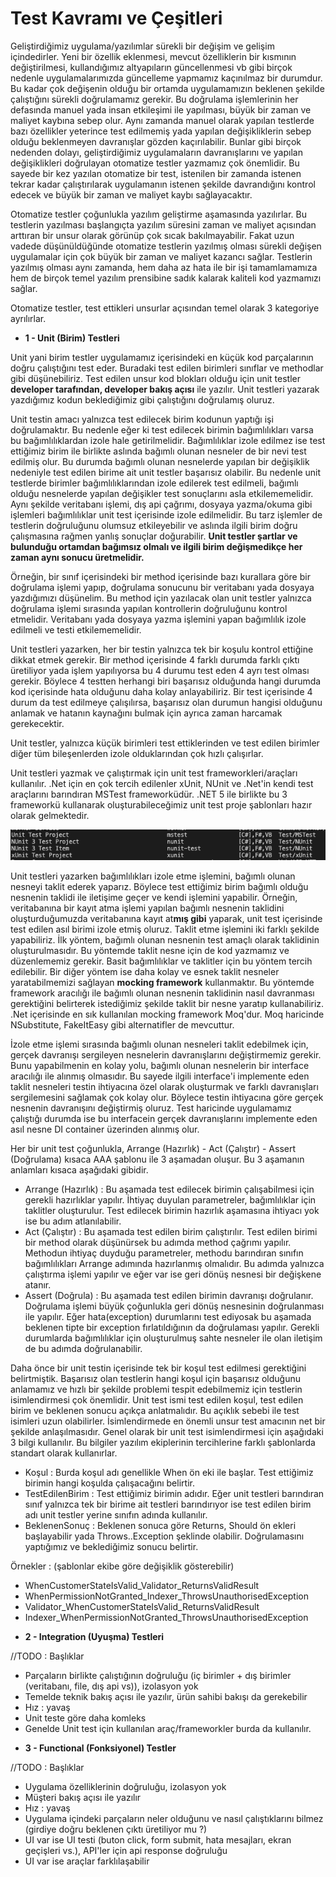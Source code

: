 # Test Kavramı ve Çeşitleri

Geliştirdiğimiz uygulama/yazılımlar sürekli bir değişim ve gelişim içindedirler. Yeni bir özellik eklenmesi, mevcut özelliklerin bir kısmının değiştirilmesi, kullandığımız altyapıların güncellenmesi vb gibi birçok nedenle uygulamalarımızda güncelleme yapmamız kaçınılmaz bir durumdur. Bu kadar çok değişenin olduğu bir ortamda uygulamamızın beklenen şekilde çalıştığını sürekli doğrulamamız gerekir. Bu doğrulama işlemlerinin her defasında manuel yada insan etkileşimi ile yapılması, büyük bir zaman ve maliyet kaybına sebep olur. Aynı zamanda manuel olarak yapılan testlerde bazı özellikler yeterince test edilmemiş yada yapılan değişikliklerin sebep olduğu beklenmeyen davranışlar gözden kaçırılabilir. Bunlar gibi birçok nedenden dolayı, geliştirdiğimiz uygulamaların davranışlarını ve yapılan değişiklikleri doğrulayan otomatize testler yazmamız çok önemlidir. Bu sayede bir kez yazılan otomatize bir test, istenilen bir zamanda istenen tekrar kadar çalıştırılarak uygulamanın istenen şekilde davrandığını kontrol edecek ve büyük bir zaman ve maliyet kaybı sağlayacaktır.

Otomatize testler çoğunlukla yazılım geliştirme aşamasında yazılırlar. Bu testlerin yazılması başlangıçta yazılım süresini zaman ve maliyet açısından arttıran bir unsur olarak görünüp çok sıcak bakılmayabilir. Fakat uzun vadede düşünüldüğünde otomatize testlerin yazılmış olması sürekli değişen uygulamalar için çok büyük bir zaman ve maliyet kazancı sağlar. Testlerin yazılmış olması aynı zamanda, hem daha az hata ile bir işi tamamlamamıza hem de birçok temel yazılım prensibine sadık kalarak kaliteli kod yazmamızı sağlar.

Otomatize testler, test ettikleri unsurlar açısından temel olarak 3 kategoriye ayrılırlar.

* **1 - Unit (Birim) Testleri**

Unit yani birim testler uygulamamız içerisindeki en küçük kod parçalarının doğru çalıştığını test eder. Buradaki test edilen birimleri sınıflar ve methodlar gibi düşünebiliriz. Test edilen unsur kod blokları olduğu için unit testler **developer tarafından, developer bakış açısı** ile yazılır. Unit testleri yazarak yazdığımız kodun beklediğimiz gibi çalıştığını doğrulamış oluruz.

Unit testin amacı yalnızca test edilecek birim kodunun yaptığı işi doğrulamaktır. Bu nedenle eğer ki test edilecek birimin bağımlılıkları varsa bu bağımlılıklardan izole hale getirilmelidir. Bağımlılıklar izole edilmez ise test ettiğimiz birim ile birlikte aslında bağımlı olunan nesneler de bir nevi test edilmiş olur. Bu durumda bağımlı olunan nesnelerde yapılan bir değişiklik nedeniyle test edilen birime ait unit testler başarısız olabilir. Bu nedenle unit testlerde birimler bağımlılıklarından izole edilerek test edilmeli, bağımlı olduğu nesnelerde yapılan değişikler test sonuçlarını asla etkilememelidir. Aynı şekilde veritabanı işlemi, dış api çağrımı, dosyaya yazma/okuma gibi işlemleri bağımlılıklar unit test içerisinde izole edilmelidir. Bu tarz işlemler de testlerin doğruluğunu olumsuz etkileyebilir ve aslında ilgili birim doğru çalışmasına rağmen yanlış sonuçlar doğurabilir. **Unit testler şartlar ve bulunduğu ortamdan bağımsız olmalı ve ilgili birim değişmedikçe her zaman aynı sonucu üretmelidir.**

Örneğin, bir sınıf içerisindeki bir method içerisinde bazı kurallara göre bir doğrulama işlemi yapıp, doğrulama sonucunu bir veritabanı yada dosyaya yazdığımızı düşünelim. Bu method için yazılacak olan unit testler yalnızca doğrulama işlemi sırasında yapılan kontrollerin doğruluğunu kontrol etmelidir. Veritabanı yada dosyaya yazma işlemini yapan bağımlılık izole edilmeli ve testi etkilememelidir.

Unit testleri yazarken, her bir testin yalnızca tek bir koşulu kontrol ettiğine dikkat etmek gerekir. Bir method içerisinde 4 farklı durumda farklı çıktı üretiliyor yada işlem yapılıyorsa bu 4 durumu test eden 4 ayrı test olması gerekir. Böylece 4 testten herhangi biri başarısız olduğunda hangi durumda kod içerisinde hata olduğunu daha kolay anlayabiliriz. Bir test içerisinde 4 durum da test edilmeye çalışılırsa, başarısız olan durumun hangisi olduğunu anlamak ve hatanın kaynağını bulmak için ayrıca zaman harcamak gerekecektir.

Unit testler, yalnızca küçük birimleri test ettiklerinden ve test edilen birimler diğer tüm bileşenlerden izole olduklarından çok hızlı çalışırlar. 

Unit testleri yazmak ve çalıştırmak için unit test frameworkleri/araçları kullanılır. .Net için en çok tercih edilenler xUnit, NUnit ve .Net'in kendi test araçlarını barındıran MSTest frameworküdür. .NET 5 ile birlikte bu 3 frameworkü kullanarak oluşturabileceğimiz unit test proje şablonları hazır olarak gelmektedir.

![Test Project Templates](images/testtemplates.png)

Unit testleri yazarken bağımlılıkları izole etme işlemini, bağımlı olunan nesneyi taklit ederek yaparız. Böylece test ettiğimiz birim bağımlı olduğu nesnenin taklidi ile iletişime geçer ve kendi işlemini yapabilir. Örneğin, veritabanına bir kayıt atma işlemi yapılan bağımlı nesnenin taklidini oluşturduğumuzda veritabanına kayıt at**mış gibi** yaparak, unit test içerisinde test edilen asıl birimi izole etmiş oluruz. Taklit etme işlemini iki farklı şekilde yapabiliriz. İlk yöntem, bağımlı olunan nesnenin test amaçlı olarak taklidinin oluşturulmasıdır. Bu yöntemde taklit nesne için de kod yazmamız ve düzenlememiz gerekir. Basit bağımlılıklar ve taklitler için bu yöntem tercih edilebilir. Bir diğer yöntem ise daha kolay ve esnek taklit nesneler yaratabilmemizi sağlayan **mocking framework** kullanmaktır. Bu yöntemde framework aracılığı ile bağımlı olunan nesnenin taklidinin nasıl davranması gerektiğini belirterek istediğimiz şekilde taklit bir nesne yaratıp kullanabiliriz. .Net içerisinde en sık kullanılan mocking framework Moq'dur. Moq haricinde NSubstitute, FakeItEasy gibi alternatifler de mevcuttur. 

İzole etme işlemi sırasında bağımlı olunan nesneleri taklit edebilmek için, gerçek davranışı sergileyen nesnelerin davranışlarını değiştirmemiz gerekir. Bunu yapabilmenin en kolay yolu, bağımlı olunan nesnelerin bir interface aracılığı ile alınmış olmasıdır. Bu sayede ilgili interface'i implemente eden taklit nesneleri testin ihtiyacına özel olarak oluşturmak ve farklı davranışları sergilemesini sağlamak çok kolay olur. Böylece testin ihtiyacına göre gerçek nesnenin davranışını değiştirmiş oluruz. Test haricinde uygulamamız çalıştığı durumda ise bu interfacein gerçek davranışlarını implemente eden asıl nesne DI container üzerinden alınmış olur.

Her bir unit test çoğunlukla, Arrange (Hazırlık) - Act (Çalıştır) - Assert (Doğrulama) kısaca AAA şablonu ile 3 aşamadan oluşur. Bu 3 aşamanın anlamları kısaca aşağıdaki gibidir.

- Arrange (Hazırlık) : Bu aşamada test edilecek birimin çalışabilmesi için gerekli hazırlıklar yapılır. İhtiyaç duyulan parametreler, bağımlılıklar için taklitler oluşturulur. Test edilecek birimin hazırlık aşamasına ihtiyacı yok ise bu adım atlanılabilir.
- Act (Çalıştır) : Bu aşamada test edilen birim çalıştırılır. Test edilen birimi bir method olarak düşünürsek bu adımda method çağrımı yapılır. Methodun ihtiyaç duyduğu parametreler, methodu barındıran sınıfın bağımlılıkları Arrange adımında hazırlanmış olmalıdır. Bu adımda yalnızca çalıştırma işlemi yapılır ve eğer var ise geri dönüş nesnesi bir değişkene atanır.
- Assert (Doğrula) : Bu aşamada test edilen birimin davranışı doğrulanır. Doğrulama işlemi büyük çoğunlukla geri dönüş nesnesinin doğrulanması ile yapılır. Eğer hata(exception) durumlarını test ediyosak bu aşamada beklenen tipte bir exception fırlatıldığının da doğrulaması yapılır. Gerekli durumlarda bağımlılıklar için oluşturulmuş sahte nesneler ile olan iletişim de bu adımda doğrulanabilir.


Daha önce bir unit testin içerisinde tek bir koşul test edilmesi gerektiğini belirtmiştik. Başarısız olan testlerin hangi koşul için başarısız olduğunu anlamamız ve hızlı bir şekilde problemi tespit edebilmemiz için testlerin isimlendirmesi çok önemlidir. Unit test ismi test edilen koşul, test edilen birim ve beklenen sonucu açıkça anlatmalıdır. Bu açıklık sebebi ile test isimleri uzun olabilirler. İsimlendirmede en önemli unsur test amacının net bir şekilde anlaşılmasıdır. Genel olarak bir unit test isimlendirmesi için aşağıdaki 3 bilgi kullanılır. Bu bilgiler yazılım ekiplerinin tercihlerine farklı şablonlarda standart olarak kullanırlar.

- Koşul : Burda koşul adı genellikle When ön eki ile başlar. Test ettiğimiz birimin hangi koşulda çalışacağını belirtir.
- TestEdilenBirim : Test ettiğimiz birimin adıdır. Eğer unit testleri barındıran sınıf yalnızca tek bir birime ait testleri barındırıyor ise test edilen birim adı unit testler yerine sınıfın adında kullanılır.
- BeklenenSonuç :  Beklenen sonuca göre Returns, Should ön ekleri başlayabilir yada Throws..Exception şeklinde olabilir. Doğrulamasını yaptığımız ve beklediğimiz sonucu belirtir.

Örnekler : (şablonlar ekibe göre değişiklik gösterebilir)
- WhenCustomerStateIsValid_Validator_ReturnsValidResult
- WhenPermissionNotGranted_Indexer_ThrowsUnauthorisedException
- Validator_WhenCustomerStateIsValid_ReturnsValidResult
- Indexer_WhenPermissionNotGranted_ThrowsUnauthorisedException


* **2 - Integration (Uyuşma) Testleri**

//TODO : Başlıklar
- Parçaların birlikte çalıştığının doğruluğu (iç birimler + dış birimler (veritabanı, file, dış api vs)), izolasyon yok
- Temelde teknik bakış açısı ile yazılır, ürün sahibi bakışı da gerekebilir
- Hız : yavaş
- Unit teste göre daha komleks
- Genelde Unit test için kullanılan araç/frameworkler burda da kullanılır.

* **3 - Functional (Fonksiyonel) Testler**

//TODO : Başlıklar
- Uygulama özelliklerinin doğruluğu, izolasyon yok
- Müşteri bakış açısı ile yazılır
- Hız : yavaş
- Uygulama içindeki parçaların neler olduğunu ve nasıl çalıştıklarını bilmez (girdiye doğru beklenen çıktı üretiliyor mu ?)
- UI var ise UI testi (buton click, form submit, hata mesajları, ekran geçişleri vs.), API'ler için api response doğruluğu
- UI var ise araçlar farklılaşabilir
